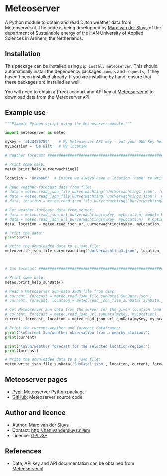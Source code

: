 # Meteoserver #

A Python module to obtain and read Dutch weather data from Meteoserver.nl.  The code is being developped by
[Marc van der Sluys](http://han.vandersluys.nl/en/) of the department of Sustainable energy of the HAN
University of Applied Sciences in Arnhem, the Netherlands.


## Installation ##

This package can be installed using `pip install meteoserver`.  This should automatically install the
dependency packages `pandas` and `requests`, if they haven't been installed already.  If you are installing by
hand, ensure that these packages are installed as well.

You will need to obtain a (free) account and API key at [Meteoserver.nl](https://meteoserver.nl/) to download
data from the Meteoserver API.


## Example use ##

```python
"""Example Python script using the Meteoserver module."""

import meteoserver as meteo

myKey = 'a123456789'    # My Meteoserver API key - put your OWN key here!
myLocation = 'De Bilt'  # My location

# Weather forecast #################################################################################

# Print some help:
meteo.print_help_uurverwachting()

location = 'Unknown'  # Ensure we always have a location 'name' to write to file.

# Read weather-forecast data from file:
# data = meteo.read_json_file_uurverwachting('UurVerwachting1.json', full=True)  # Option 1: HARMONIE/HiRLAM (48 (42?) hours)
# data = meteo.read_json_file_uurverwachting('UurVerwachting2.json')  # Option 2: GFS (4/10 days), useful columns only, no location
# data, location = meteo.read_json_file_uurverwachting('UurVerwachting2.json', full=True, loc=True)  # Option 2, with ALL columns and location

# Get weather-forecast data from server:
# data = meteo.read_json_url_uurverwachting(myKey, myLocation, model='HARMONIE')  # Option 1: HARMONIE/HiRLAM
# data = meteo.read_json_url_uurverwachting(myKey, myLocation)  # Option 2 (default): GFS, useful columns only, no location
data, location = meteo.read_json_url_uurverwachting(myKey, myLocation, full=True, loc=True)  # Option 2, with ALL columns and location

# Print the data:
print(data)

# Write the downloaded data to a json file:
meteo.write_json_file_uurverwachting('UurVerwachting3.json', location, data)



# Sun forecast #####################################################################################

# Print some help:
meteo.print_help_sunData()

# Read a Meteoserver Sun-data JSON file from disc:
# current, forecast = meteo.read_json_file_sunData('SunData.json')
# current, forecast, location = meteo.read_json_file_sunData('SunData.json', loc=True)  # Return the location

# Get Meteoserver Sun data from the server for the given location (and key):
# current, forecast = meteo.read_json_url_sunData(myKey, myLocation)
current, forecast, location = meteo.read_json_url_sunData(myKey, myLocation, loc=True)  # Return the location

# Print the current-weather and forecast dataframes:
print("\nCurrent Sun/weather observation from a nearby station:")
print(current)

print("\nSun/weather forecast for the selected location/region:")
print(forecast)

# Write the downloaded data to a json file:
meteo.write_json_file_sunData('SunData1.json', location, current, forecast)
```

## Meteoserver pages ##

* [Pypi](https://pypi.org/project/meteoserver/): Meteoserver Python package
* [GitHub](https://github.com/MarcvdSluys/Meteoserver): Meteoserver source code


## Author and licence ##

* Author: Marc van der Sluys
* Contact: http://han.vandersluys.nl/en/
* Licence: [GPLv3+](https://www.gnu.org/licenses/gpl.html)


## References ##

* Data, API key and API documentation can be obtained from [Meteoserver.nl](https://meteoserver.nl/)
